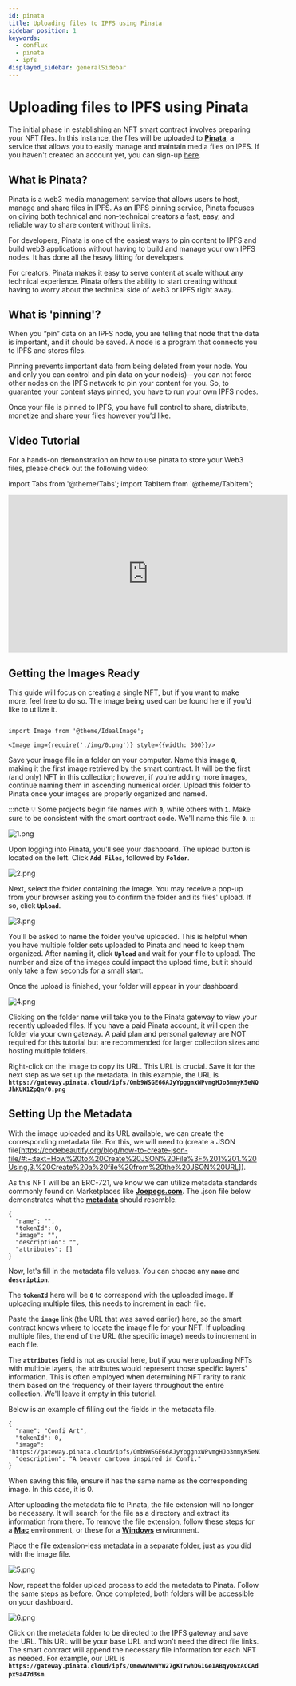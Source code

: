 ```yaml
---
id: pinata
title: Uploading files to IPFS using Pinata
sidebar_position: 1
keywords:
  - conflux
  - pinata
  - ipfs
displayed_sidebar: generalSidebar
---
```


# Uploading files to IPFS using Pinata

The initial phase in establishing an NFT smart contract involves preparing your NFT files. In this instance, the files will be uploaded to **[Pinata](https://www.pinata.cloud/)**, a service that allows you to easily manage and maintain media files on IPFS. If you haven't created an account yet, you can sign-up [here](https://t.sidekickopen86.com/Ctc/RJ+23284/d2q6Hj04/Jk82-6q7W5BW0B06lZ3kSN7N8wZqXqbPzW3TCKPf589Q6FW4CMm433Rb7jyW5KKmWM4jVWNSW1f4SqZ71c-GSW9j-gR-80Z4v9W3K4DpB1nb46WW1CMpy61tWQ0DN3tmTqJq-Wf5W31LKxg3_czldN84Hg68NYPpZW4cZKff1fgZnmW2cBYL08gsKw0W65_dds31pzQFVs9Cdk6Tv5lDW7rrBjl8gNbVJN6Z5JYxhfDJLW4MgBMz7S_jFzf743mLY04).

## What is Pinata?

Pinata is a web3 media management service that allows users to host, manage and share files in IPFS. As an IPFS pinning service, Pinata focuses on giving both technical and non-technical creators a fast, easy, and reliable way to share content without limits.

For developers, Pinata is one of the easiest ways to pin content to IPFS and build web3 applications without having to build and manage your own IPFS nodes. It has done all the heavy lifting for developers.

For creators, Pinata makes it easy to serve content at scale without any technical experience. Pinata offers the ability to start creating without having to worry about the technical side of web3 or IPFS right away.

## What is 'pinning'?

When you “pin” data on an IPFS node, you are telling that node that the data is important, and it should be saved. A node is a program that connects you to IPFS and stores files.

Pinning prevents important data from being deleted from your node. You and only you can control and pin data on your node(s)—you can not force other nodes on the IPFS network to pin your content for you. So, to guarantee your content stays pinned, you have to run your own IPFS nodes.

Once your file is pinned to IPFS, you have full control to share, distribute, monetize and share your files however you’d like.

## Video Tutorial

For a hands-on demonstration on how to use pinata to store your Web3 files, please check out the following video:

import Tabs from '@theme/Tabs';
import TabItem from '@theme/TabItem';


<Tabs>
  <TabItem value="youtube" label="Pinata Video Tutorial">
<iframe width="560" height="315" src="https://www.youtube.com/embed/9y2NK85Z6Hk?si=0TsnWNR40f9mz4Wo" title="YouTube video player" frameborder="0" allow="accelerometer; autoplay; clipboard-write; encrypted-media; gyroscope; picture-in-picture; web-share" allowfullscreen></iframe>
  </TabItem>
</Tabs>

## Getting the Images Ready

This guide will focus on creating a single NFT, but if you want to make more, feel free to do so. The image being used can be found here if you'd like to utilize it.

```mdx-code-block

import Image from '@theme/IdealImage';

<Image img={require('./img/0.png')} style={{width: 300}}/>

```

Save your image file in a folder on your computer. Name this image **`0`**, making it the first image retrieved by the smart contract. It will be the first (and only) NFT in this collection; however, if you're adding more images, continue naming them in ascending numerical order. Upload this folder to Pinata once your images are properly organized and named.

:::note
💡 Some projects begin file names with **`0`**, while others with **`1`**. Make sure to be consistent with the smart contract code. We'll name this file **`0`**.
:::

![1.png](./img/1.png)

Upon logging into Pinata, you'll see your dashboard. The upload button is located on the left. Click **`Add Files`**, followed by **`Folder`**.

![2.png](./img/2.png)

Next, select the folder containing the image. You may receive a pop-up from your browser asking you to confirm the folder and its files' upload. If so, click **`Upload`**.

![3.png](./img/3.png)

You'll be asked to name the folder you've uploaded. This is helpful when you have multiple folder sets uploaded to Pinata and need to keep them organized. After naming it, click **`Upload`** and wait for your file to upload. The number and size of the images could impact the upload time, but it should only take a few seconds for a small start.

Once the upload is finished, your folder will appear in your dashboard.

![4.png](./img/4.png)

Clicking on the folder name will take you to the Pinata gateway to view your recently uploaded files. If you have a paid Pinata account, it will open the folder via your own gateway. A paid plan and personal gateway are NOT required for this tutorial but are recommended for larger collection sizes and hosting multiple folders.

Right-click on the image to copy its URL. This URL is crucial. Save it for the next step as we set up the metadata. In this example, the URL is **`https://gateway.pinata.cloud/ipfs/Qmb9WSGE66AJyYpggnxWPvmgHJo3mmyK5eNQJhKUK1ZpQn/0.png`**

## Setting Up the Metadata

With the image uploaded and its URL available, we can create the corresponding metadata file. For this, we will need to (create a JSON file[https://codebeautify.org/blog/how-to-create-json-file/#:~:text=How%20to%20Create%20JSON%20File%3F%201%201.%20Using,3.%20Create%20a%20file%20from%20the%20JSON%20URL]).

As this NFT will be an ERC-721, we know we can utilize metadata standards commonly found on Marketplaces like **[Joepegs.com](https://joepegs.com/)**. The .json file below demonstrates what the **[metadata](https://docs.opensea.io/docs/metadata-standards#metadata-structure)** should resemble.

```
{
  "name": "",
  "tokenId": 0,
  "image": "",
  "description": "",
  "attributes": []
}
```

Now, let's fill in the metadata file values. You can choose any **`name`** and **`description`**.

The **`tokenId`** here will be **`0`** to correspond with the uploaded image. If uploading multiple files, this needs to increment in each file.

Paste the **`image`** link (the URL that was saved earlier) here, so the smart contract knows where to locate the image file for your NFT. If uploading multiple files, the end of the URL (the specific image) needs to increment in each file.

The **`attributes`** field is not as crucial here, but if you were uploading NFTs with multiple layers, the attributes would represent those specific layers' information. This is often employed when determining NFT rarity to rank them based on the frequency of their layers throughout the entire collection. We'll leave it empty in this tutorial.

Below is an example of filling out the fields in the metadata file.

```
{
  "name": "Confi Art",
  "tokenId": 0,
  "image": "https://gateway.pinata.cloud/ipfs/Qmb9WSGE66AJyYpggnxWPvmgHJo3mmyK5eNQJhKUK1ZpQn/0.png",
  "description": "A beaver cartoon inspired in Confi."
}
```

When saving this file, ensure it has the same name as the corresponding image. In this case, it is 0.

After uploading the metadata file to Pinata, the file extension will no longer be necessary. It will search for the file as a directory and extract its information from there. To remove the file extension, follow these steps for a **[Mac](https://support.apple.com/guide/mac-help/show-or-hide-filename-extensions-on-mac-mchlp2304/mac)** environment, or these for a **[Windows](https://www.techwalla.com/articles/how-to-remove-file-extensions)** environment.

Place the file extension-less metadata in a separate folder, just as you did with the image file.

![5.png](./img/5.png)

Now, repeat the folder upload process to add the metadata to Pinata. Follow the same steps as before. Once completed, both folders will be accessible on your dashboard.

![6.png](./img/6.png)

Click on the metadata folder to be directed to the IPFS gateway and save the URL. This URL will be your base URL and won't need the direct file links. The smart contract will append the necessary file information for each NFT as needed. For example, our URL is **`https://gateway.pinata.cloud/ipfs/QmewVNwWYW27gKTrwhDG1Ge1ABqyQGxACCAdpx9a47d3sm`**.


